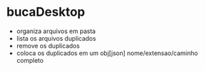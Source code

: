# bucaDesktop
 - organiza arquivos em pasta
 - lista os arquivos duplicados 
 - remove os duplicados
 - coloca os duplicados em um obj[json] nome/extensao/caminho completo
